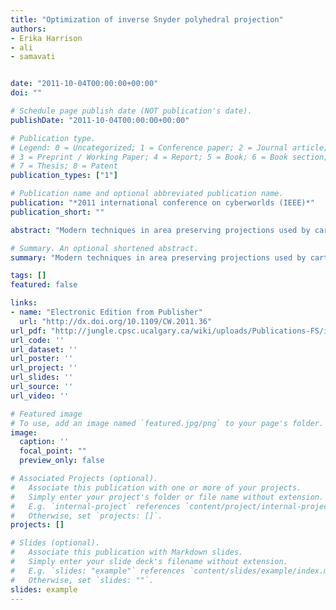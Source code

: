 ```yaml
---
title: "Optimization of inverse Snyder polyhedral projection"
authors:
- Erika Harrison
- ali
- samavati


date: "2011-10-04T00:00:00+00:00"
doi: ""

# Schedule page publish date (NOT publication's date).
publishDate: "2011-10-04T00:00:00+00:00"

# Publication type.
# Legend: 0 = Uncategorized; 1 = Conference paper; 2 = Journal article;
# 3 = Preprint / Working Paper; 4 = Report; 5 = Book; 6 = Book section;
# 7 = Thesis; 8 = Patent
publication_types: ["1"]

# Publication name and optional abbreviated publication name.
publication: "*2011 international conference on cyberworlds (IEEE)*"
publication_short: ""

abstract: "Modern techniques in area preserving projections used by cartographers and other glossarial researchers have closed forms when projecting from the sphere to the plane, as based on their initial derivations. Inversions, from the planar map to the spherical approximation of the Earth which are important for modern 3D analysis and visualizations, are slower, requiring iterative root finding approaches, or not determined at all. We introduce optimization techniques for Snyder's inverse polyhedral projection by reducing iterations, and using polynomial approximations for avoiding them entirely. Results including speed up, iteration reduction, and error analysis are provided."

# Summary. An optional shortened abstract.
summary: "Modern techniques in area preserving projections used by cartographers and other glossarial researchers have closed forms when projecting from the sphere to the plane, as based on their initial derivations. Inversions, from the planar map to the spherical approximation of the Earth which are important for modern 3D analysis and visualizations, are slower, requiring iterative root finding approaches, or not determined at all. We introduce optimization techniques for Snyder's inverse polyhedral pr..."

tags: []
featured: false

links:
- name: "Electronic Edition from Publisher"
  url: "http://dx.doi.org/10.1109/CW.2011.36"
url_pdf: "http://jungle.cpsc.ucalgary.ca/wiki/uploads/Publications-FS/inv-snyder-cw2011-harrison.pdf"
url_code: ''
url_dataset: ''
url_poster: ''
url_project: ''
url_slides: ''
url_source: ''
url_video: ''

# Featured image
# To use, add an image named `featured.jpg/png` to your page's folder. 
image:
  caption: ''
  focal_point: ""
  preview_only: false

# Associated Projects (optional).
#   Associate this publication with one or more of your projects.
#   Simply enter your project's folder or file name without extension.
#   E.g. `internal-project` references `content/project/internal-project/index.md`.
#   Otherwise, set `projects: []`.
projects: []

# Slides (optional).
#   Associate this publication with Markdown slides.
#   Simply enter your slide deck's filename without extension.
#   E.g. `slides: "example"` references `content/slides/example/index.md`.
#   Otherwise, set `slides: ""`.
slides: example
---
```

